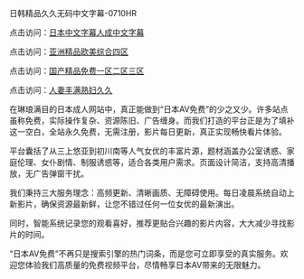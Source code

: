 
日韩精品久久无码中文字幕-0710HR

点击访问：<a href="https://heiliaoxwd5i8.pages.dev">日本中文字幕人成中文字幕</a>

点击访问：<a href="https://heiliaoll4qsx.pages.dev">亚洲精品欧美综合四区</a>

点击访问：<a href="https://heiliaozj3tjd.pages.dev">国产精品免费一区二区三区</a>

点击访问：<a href="https://heiliaoxqkkct.pages.dev">人妻丰满熟妇久久</a>

在琳琅满目的日本成人网站中，真正能做到“日本AV免费”的少之又少。许多站点虽称免费，实际操作复杂、资源陈旧、广告缠身。而我们打造的平台正是为了填补这一空白，全站永久免费，无需注册，影片每日更新，真正实现畅快看片体验。

平台囊括了从三上悠亚到初川南等人气女优的丰富片源，题材涵盖办公室诱惑、家庭伦理、女仆剧情、制服诱惑等，适合各类用户需求。页面设计简洁，支持高清播放，无广告弹窗干扰。

我们秉持三大服务理念：高频更新、清晰画质、无障碍使用。每日凌晨系统自动上新影片，确保资源最新鲜，让您不错过任何一位女优的最新演出。

同时，智能系统记录您的观看喜好，推荐更贴合兴趣的影片内容，大大减少寻找影片的时间。

“日本AV免费”不再只是搜索引擎的热门词条，而是您可立即享受的真实服务。欢迎您体验我们高质量的免费视频平台，尽情畅享日本AV带来的无限魅力。


<span style="display:none;">[Canonical link](https://github.com/sht20250710/riben6541)</span>

